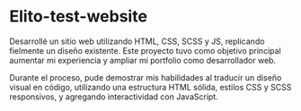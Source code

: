 # Elito-test-website

Desarrollé un sitio web utilizando HTML, CSS, SCSS y JS, replicando fielmente un diseño existente. Este proyecto tuvo como objetivo principal aumentar mi experiencia y ampliar mi portfolio como desarrollador web. 

Durante el proceso, pude demostrar mis habilidades al traducir un diseño visual en código, utilizando una estructura HTML sólida, estilos CSS y SCSS responsivos, y agregando interactividad con JavaScript. 


